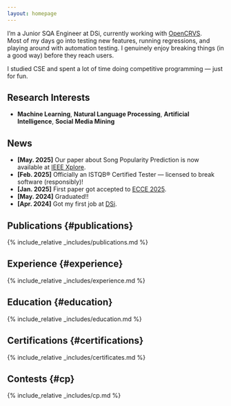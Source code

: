 ```yaml
---
layout: homepage
---
```


I’m a Junior SQA Engineer at DSi, currently working with [OpenCRVS](https://www.opencrvs.org/).  
Most of my days go into testing new features, running regressions, and playing around with automation testing. 
I genuinely enjoy breaking things (in a good way) before they reach users.

I studied CSE and spent a lot of time doing competitive programming — just for fun.    

## Research Interests

- **Machine Learning**, **Natural Language Processing**, **Artificial Intelligence**, **Social Media Mining**

## News

- **[May. 2025]**   Our paper about Song Popularity Prediction is now available at [IEEE Xplore](https://ieeexplore.ieee.org/document/11013466).
- **[Feb. 2025]**   Officially an ISTQB® Certified Tester — licensed to break software (responsibly)!
- **[Jan. 2025]**   First paper got accepted to [ECCE 2025](https://ecce2025.cuet.ac.bd/).
- **[May. 2024]**   Graduated!!
- **[Apr. 2024]**   Got my first job at [DSi](https://www.dsinnovators.com/).


## Publications {#publications}
{% include_relative _includes/publications.md %}

## Experience {#experience}
{% include_relative _includes/experience.md %}

## Education {#education}
{% include_relative _includes/education.md %}

## Certifications {#certifications}
{% include_relative _includes/certificates.md %}

## Contests {#cp}
{% include_relative _includes/cp.md %}

